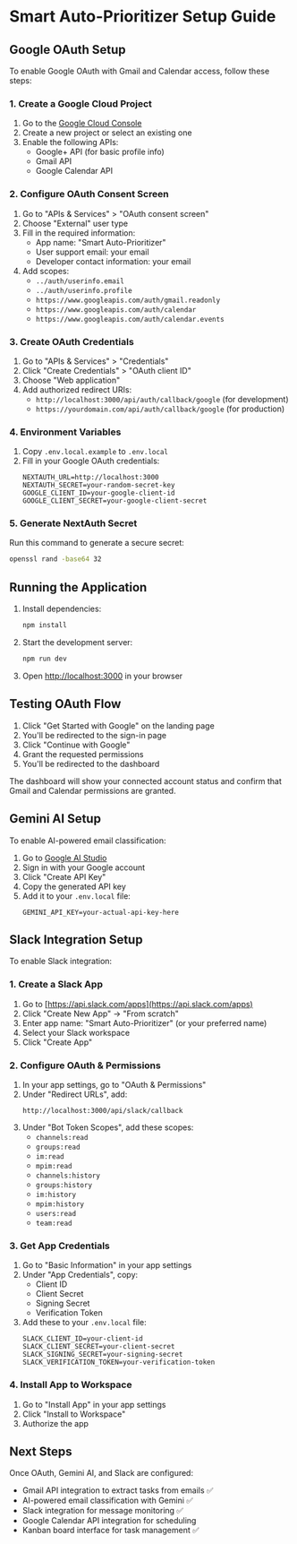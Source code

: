 # Smart Auto-Prioritizer Setup Guide

## Google OAuth Setup

To enable Google OAuth with Gmail and Calendar access, follow these steps:

### 1. Create a Google Cloud Project

1. Go to the [Google Cloud Console](https://console.cloud.google.com/)
2. Create a new project or select an existing one
3. Enable the following APIs:
   - Google+ API (for basic profile info)
   - Gmail API
   - Google Calendar API

### 2. Configure OAuth Consent Screen

1. Go to "APIs & Services" > "OAuth consent screen"
2. Choose "External" user type
3. Fill in the required information:
   - App name: "Smart Auto-Prioritizer"
   - User support email: your email
   - Developer contact information: your email
4. Add scopes:
   - `../auth/userinfo.email`
   - `../auth/userinfo.profile`
   - `https://www.googleapis.com/auth/gmail.readonly`
   - `https://www.googleapis.com/auth/calendar`
   - `https://www.googleapis.com/auth/calendar.events`

### 3. Create OAuth Credentials

1. Go to "APIs & Services" > "Credentials"
2. Click "Create Credentials" > "OAuth client ID"
3. Choose "Web application"
4. Add authorized redirect URIs:
   - `http://localhost:3000/api/auth/callback/google` (for development)
   - `https://yourdomain.com/api/auth/callback/google` (for production)

### 4. Environment Variables

1. Copy `.env.local.example` to `.env.local`
2. Fill in your Google OAuth credentials:
   ```
   NEXTAUTH_URL=http://localhost:3000
   NEXTAUTH_SECRET=your-random-secret-key
   GOOGLE_CLIENT_ID=your-google-client-id
   GOOGLE_CLIENT_SECRET=your-google-client-secret
   ```

### 5. Generate NextAuth Secret

Run this command to generate a secure secret:
```bash
openssl rand -base64 32
```

## Running the Application

1. Install dependencies:
   ```bash
   npm install
   ```

2. Start the development server:
   ```bash
   npm run dev
   ```

3. Open [http://localhost:3000](http://localhost:3000) in your browser

## Testing OAuth Flow

1. Click "Get Started with Google" on the landing page
2. You'll be redirected to the sign-in page
3. Click "Continue with Google"
4. Grant the requested permissions
5. You'll be redirected to the dashboard

The dashboard will show your connected account status and confirm that Gmail and Calendar permissions are granted.

## Gemini AI Setup

To enable AI-powered email classification:

1. Go to [Google AI Studio](https://makersuite.google.com/app/apikey)
2. Sign in with your Google account
3. Click "Create API Key"
4. Copy the generated API key
5. Add it to your `.env.local` file:
   ```
   GEMINI_API_KEY=your-actual-api-key-here
   ```

## Slack Integration Setup

To enable Slack integration:

### 1. Create a Slack App

1. Go to [https://api.slack.com/apps](https://api.slack.com/apps)
2. Click "Create New App" → "From scratch"
3. Enter app name: "Smart Auto-Prioritizer" (or your preferred name)
4. Select your Slack workspace
5. Click "Create App"

### 2. Configure OAuth & Permissions

1. In your app settings, go to "OAuth & Permissions"
2. Under "Redirect URLs", add:
   ```
   http://localhost:3000/api/slack/callback
   ```
3. Under "Bot Token Scopes", add these scopes:
   - `channels:read`
   - `groups:read`
   - `im:read`
   - `mpim:read`
   - `channels:history`
   - `groups:history`
   - `im:history`
   - `mpim:history`
   - `users:read`
   - `team:read`

### 3. Get App Credentials

1. Go to "Basic Information" in your app settings
2. Under "App Credentials", copy:
   - Client ID
   - Client Secret
   - Signing Secret
   - Verification Token
3. Add these to your `.env.local` file:
   ```
   SLACK_CLIENT_ID=your-client-id
   SLACK_CLIENT_SECRET=your-client-secret
   SLACK_SIGNING_SECRET=your-signing-secret
   SLACK_VERIFICATION_TOKEN=your-verification-token
   ```

### 4. Install App to Workspace

1. Go to "Install App" in your app settings
2. Click "Install to Workspace"
3. Authorize the app

## Next Steps

Once OAuth, Gemini AI, and Slack are configured:
- Gmail API integration to extract tasks from emails ✅
- AI-powered email classification with Gemini ✅
- Slack integration for message monitoring ✅
- Google Calendar API integration for scheduling
- Kanban board interface for task management ✅